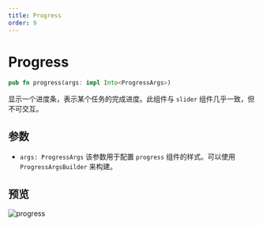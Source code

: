 ```yaml
---
title: Progress
order: 9
---
```


# Progress

```rust
pub fn progress(args: impl Into<ProgressArgs>)
```

显示一个进度条，表示某个任务的完成进度。此组件与 `slider` 组件几乎一致，但不可交互。

## 参数

- `args: ProgressArgs`
  该参数用于配置 `progress` 组件的样式。可以使用 `ProgressArgsBuilder` 来构建。

## 预览

![progress](/progress_example.png)
